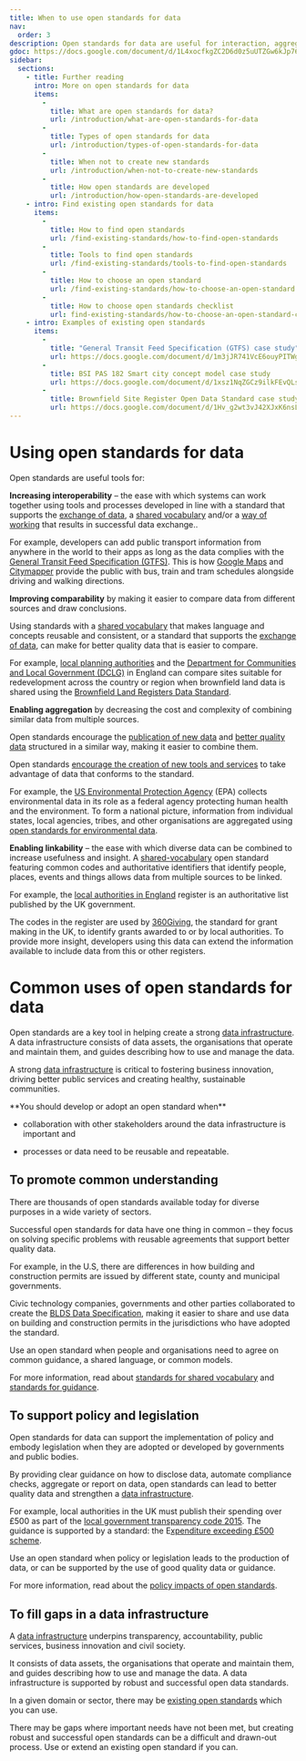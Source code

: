 ```yaml
---
title: When to use open standards for data
nav:
  order: 3
description: Open standards for data are useful for interaction, aggregation, comparison and linking. Where possible, consider using an existing open standard rather than developing a new one.
gdoc: https://docs.google.com/document/d/1L4xocfkgZC2D6d0z5uUTZGw6kJp76WpKdBwnzb11z1c/edit?usp=sharing
sidebar:
  sections:
    - title: Further reading
      intro: More on open standards for data
      items:
        -
          title: What are open standards for data?
          url: /introduction/what-are-open-standards-for-data
        -
          title: Types of open standards for data
          url: /introduction/types-of-open-standards-for-data
        -
          title: When not to create new standards
          url: /introduction/when-not-to-create-new-standards
        -
          title: How open standards are developed
          url: /introduction/how-open-standards-are-developed
    - intro: Find existing open standards for data
      items:
        -
          title: How to find open standards
          url: /find-existing-standards/how-to-find-open-standards
        -
          title: Tools to find open standards
          url: /find-existing-standards/tools-to-find-open-standards
        -
          title: How to choose an open standard
          url: /find-existing-standards/how-to-choose-an-open-standard
        -
          title: How to choose open standards checklist
          url: find-existing-standards/how-to-choose-an-open-standard-checklist=
    - intro: Examples of existing open standards
      items:
        -
          title: "General Transit Feed Specification (GTFS) case study"
          url: https://docs.google.com/document/d/1m3jJR741VcE6ouyPITWgh6HmASQG2jhfIMCddPAva8U/edit?usp=sharing
        -
          title: BSI PAS 182 Smart city concept model case study
          url: https://docs.google.com/document/d/1xsz1NqZGCz9ilkFEvQLsLKFsxXusfMZSd0phZ_LzHMw/edit?usp=sharing
        -
          title: Brownfield Site Register Open Data Standard case study
          url: https://docs.google.com/document/d/1Hv_g2wt3vJ42XJxK6nsLax0M_9c76rFC4JerFYm2x0U/edit?usp=sharing    
---
```


# Using open standards for data

Open standards are useful tools for:

**Increasing interoperability** – the ease with which systems can work together using tools and processes developed in line with a standard that supports the [exchange of data](https://docs.google.com/document/d/1LJfRC5wKrHuV4FDMk4RyL_mgoIdRdnis5rZg8NYGT1Y/edit#heading=h.gquw9huwsj6k), a [shared vocabulary](https://docs.google.com/document/d/1LJfRC5wKrHuV4FDMk4RyL_mgoIdRdnis5rZg8NYGT1Y/edit#heading=h.36hd992dzujg) and/or a [way of working](https://docs.google.com/document/d/1LJfRC5wKrHuV4FDMk4RyL_mgoIdRdnis5rZg8NYGT1Y/edit#heading=h.756ycxwioez5) that results in successful data exchange.. 

For example, developers can add public transport information from anywhere in the world to their apps as long as the data complies with the [General Transit Feed Specification (GTFS)](https://developers.google.com/transit/gtfs/). This is how [Google Maps](https://maps.google.com/) and [Citymapper](https://citymapper.com) provide the public with bus, train and tram schedules alongside driving and walking directions.

**Improving comparability** by making it easier to compare data from different sources and draw conclusions. 

Using standards with a [shared vocabulary](https://docs.google.com/document/d/1LJfRC5wKrHuV4FDMk4RyL_mgoIdRdnis5rZg8NYGT1Y/edit#heading=h.36hd992dzujg) that makes language and concepts reusable and consistent, or a standard that supports the [exchange of data](https://docs.google.com/document/d/1LJfRC5wKrHuV4FDMk4RyL_mgoIdRdnis5rZg8NYGT1Y/edit#heading=h.gquw9huwsj6k), can make for better quality data that is easier to compare.

For example, [local planning authorities](http://www.legislation.gov.uk/ukpga/2004/5/section/37) and the [Department for Communities and Local Government (DCLG)](https://www.gov.uk/government/organisations/department-for-communities-and-local-government) in England can compare sites suitable for redevelopment  across the country or region when brownfield land data is shared using the [Brownfield Land Registers Data Standard](https://www.gov.uk/government/publications/brownfield-land-registers-data-standard).

**Enabling aggregation** by decreasing the cost and complexity of combining similar data from multiple sources. 

Open standards encourage the [publication of new data](https://docs.google.com/document/d/1iUfKlqT7I-jwR__kx0kUEiQCUGC7WmReFY5uKEXO-VQ/edit#heading=h.iihewgm30kxe) and [better quality data](https://docs.google.com/document/d/1iUfKlqT7I-jwR__kx0kUEiQCUGC7WmReFY5uKEXO-VQ/edit#heading=h.57dkqekrn8fc) structured in a similar way, making it easier to combine them. 

Open standards [encourage the creation of new tools and services](https://docs.google.com/document/d/1iUfKlqT7I-jwR__kx0kUEiQCUGC7WmReFY5uKEXO-VQ/edit#heading=h.l084pwlc88x3) to take advantage of data that conforms to the standard.

For example, the [US Environmental Protection Agency](https://www.epa.gov/) (EPA) collects environmental data in its role as a federal agency protecting human health and the environment. To form a national picture, information from individual states, local agencies, tribes, and other organisations are aggregated using [open standards for environmental data](https://www.epa.gov/data-standards).


**Enabling linkability** – the ease with which diverse data can be combined to increase usefulness and insight. A [shared-vocabulary](https://docs.google.com/document/d/1LJfRC5wKrHuV4FDMk4RyL_mgoIdRdnis5rZg8NYGT1Y/edit#heading=h.36hd992dzujg) open standard featuring common codes and authoritative identifiers that identify people, places, events and things allows data from multiple sources to be linked. 

For example, the [local authorities in England](https://local-authority-eng.register.gov.uk/) register is an authoritative list published by the UK government. 

The codes in the register are used by [360Giving](http://www.threesixtygiving.org/), the standard for grant making in the UK, to identify grants awarded to or by local authorities. To provide more insight, developers using this data can extend the information available to include data from this or other registers.

# Common uses of open standards for data

Open standards are a key tool in helping create a strong [data infrastructure](https://theodi.org/what-is-data-infrastructure). A data infrastructure consists of data assets, the organisations that operate and maintain them, and guides describing how to use and manage the data. 

A strong [data infrastructure](https://theodi.org/what-is-data-infrastructure) is critical to fostering business innovation, driving better public services and creating healthy, sustainable communities.

<div class="callout" markdown="1">
**You should develop or adopt an open standard when** 

* collaboration with other stakeholders around the data infrastructure is important and 

* processes or data need to be reusable and repeatable.
</div>

## To promote common understanding

There are thousands of open standards available today for diverse purposes in a wide variety of sectors. 

Successful open standards for data have one thing in common – they focus on solving specific problems with reusable agreements that support better quality data.

For example, in the U.S, there are differences in how building and construction permits are issued by different state, county and municipal governments. 

Civic technology companies, governments and other parties collaborated to create the [BLDS Data Specification](http://permitdata.org/), making it easier to share and use data on building and construction permits in the jurisdictions who have adopted the standard.

Use an open standard when people and organisations need to agree on common guidance, a shared language, or common models. 

For more information, read about [standards for shared vocabulary](https://docs.google.com/document/d/1LJfRC5wKrHuV4FDMk4RyL_mgoIdRdnis5rZg8NYGT1Y/edit#heading=h.36hd992dzujg) and [standards for guidance](https://docs.google.com/document/d/1LJfRC5wKrHuV4FDMk4RyL_mgoIdRdnis5rZg8NYGT1Y/edit#heading=h.756ycxwioez5).

## To support policy and legislation

Open standards for data can support the implementation of policy and embody legislation when they are adopted or developed by governments and public bodies. 

By providing clear guidance on how to disclose data, automate compliance checks, aggregate or report on data, open standards can lead to better quality data and strengthen a [data infrastructure](https://theodi.org/what-is-data-infrastructure).

For example, local authorities in the UK must publish their spending over £500 as part of the [local government transparency code 2015](https://www.gov.uk/government/uploads/system/uploads/attachment_data/file/408386/150227_PUBLICATION_Final_LGTC_2015.pdf). The guidance is supported by a standard: the E[xpenditure exceeding £500 scheme](http://schemas.opendata.esd.org.uk/Spend). 

Use an open standard when policy or legislation leads to the production of data, or can be supported by the use of good quality data or guidance. 

For more information, read about the [policy impacts of open standards](/creating-impact/policy-impacts).

## To fill gaps in a data infrastructure

A [data infrastructure](https://theodi.org/what-is-data-infrastructure) underpins transparency, accountability, public services, business innovation and civil society. 

It consists of data assets, the organisations that operate and maintain them, and guides describing how to use and manage the data. A data infrastructure is supported by robust and successful open data standards.

In a given domain or sector, there may be [existing open standards](http://datastandards.directory/) which you can use. 

There may be gaps where important needs have not been met, but creating robust and successful open standards can be a difficult and drawn-out process. Use or extend an existing open standard if you can.  
